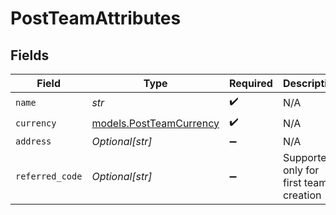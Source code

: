# PostTeamAttributes


## Fields

| Field                                                    | Type                                                     | Required                                                 | Description                                              |
| -------------------------------------------------------- | -------------------------------------------------------- | -------------------------------------------------------- | -------------------------------------------------------- |
| `name`                                                   | *str*                                                    | :heavy_check_mark:                                       | N/A                                                      |
| `currency`                                               | [models.PostTeamCurrency](../models/postteamcurrency.md) | :heavy_check_mark:                                       | N/A                                                      |
| `address`                                                | *Optional[str]*                                          | :heavy_minus_sign:                                       | N/A                                                      |
| `referred_code`                                          | *Optional[str]*                                          | :heavy_minus_sign:                                       | Supported only for first team creation                   |